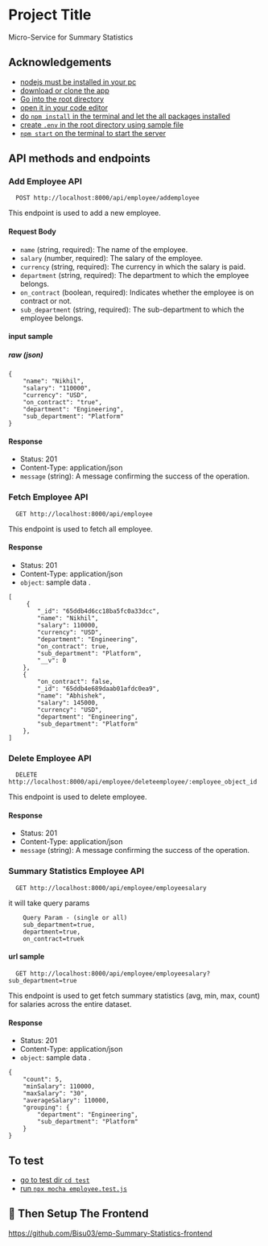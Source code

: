 # Project Title

Micro-Service for Summary Statistics

## Acknowledgements

- [nodejs must be installed in your pc](https://awesomeopensource.com/project/elangosundar/awesome-README-templates)
- [download or clone the app](https://github.com/matiassingers/awesome-readme)
- [Go into the root directory](https://github.com/matiassingers/awesome-readme)
- [open it in your code editor](https://bulldogjob.com/news/449-how-to-write-a-good-readme-for-your-github-project)
- [do `npm install` in the terminal and let the all packages installed](https://bulldogjob.com/news/449-how-to-write-a-good-readme-for-your-github-project)
- [create `.env` in the root directory using sample file](https://bulldogjob.com/news/449-how-to-write-a-good-readme-for-your-github-project)
- [`npm start` on the terminal to start the server](https://bulldogjob.com/news/449-how-to-write-a-good-readme-for-your-github-project)

## API methods and endpoints

### Add Employee API

```
  POST http://localhost:8000/api/employee/addemployee
```

This endpoint is used to add a new employee.

#### Request Body

- `name` (string, required): The name of the employee.
- `salary` (number, required): The salary of the employee.
- `currency` (string, required): The currency in which the salary is paid.
- `department` (string, required): The department to which the employee belongs.
- `on_contract` (boolean, required): Indicates whether the employee is on contract or not.
- `sub_department` (string, required): The sub-department to which the employee belongs.

#### input sample

##### raw (json)

```
{
    "name": "Nikhil",
    "salary": "110000",
    "currency": "USD",
    "on_contract": "true",
    "department": "Engineering",
    "sub_department": "Platform"
}
```

#### Response

- Status: 201
- Content-Type: application/json
- `message` (string): A message confirming the success of the operation.

### Fetch Employee API

```
  GET http://localhost:8000/api/employee
```

This endpoint is used to fetch all employee.

#### Response

- Status: 201
- Content-Type: application/json
- `object`: sample data .

```
[
     {
        "_id": "65ddb4d6cc18ba5fc0a33dcc",
        "name": "Nikhil",
        "salary": 110000,
        "currency": "USD",
        "department": "Engineering",
        "on_contract": true,
        "sub_department": "Platform",
        "__v": 0
    },
    {
        "on_contract": false,
        "_id": "65ddb4e689daab01afdc0ea9",
        "name": "Abhishek",
        "salary": 145000,
        "currency": "USD",
        "department": "Engineering",
        "sub_department": "Platform"
    },
]
```

### Delete Employee API

```
  DELETE http://localhost:8000/api/employee/deleteemployee/:employee_object_id
```

This endpoint is used to delete employee.

#### Response

- Status: 201
- Content-Type: application/json
- `message` (string): A message confirming the success of the operation.

### Summary Statistics Employee API

```
  GET http://localhost:8000/api/employee/employeesalary
```

it will take query params

```
    Query Param - (single or all)
    sub_department=true,
    department=true,
    on_contract=truek
```

#### url sample

```
  GET http://localhost:8000/api/employee/employeesalary?sub_department=true
```

This endpoint is used to get fetch summary statistics
(avg, min, max, count) for salaries across the entire dataset.

#### Response

- Status: 201
- Content-Type: application/json
- `object`: sample data .

```
{
    "count": 5,
    "minSalary": 110000,
    "maxSalary": "30",
    "averageSalary": 110000,
    "grouping": {
        "department": "Engineering",
        "sub_department": "Platform"
    }
}
```

## To test

- [go to test dir `cd test`](https://awesomeopensource.com/project/elangosundar/awesome-README-templates)
- [run `npx mocha employee.test.js` ](https://github.com/matiassingers/awesome-readme)


## 🔗 Then Setup The Frontend
https://github.com/Bisu03/emp-Summary-Statistics-frontend

